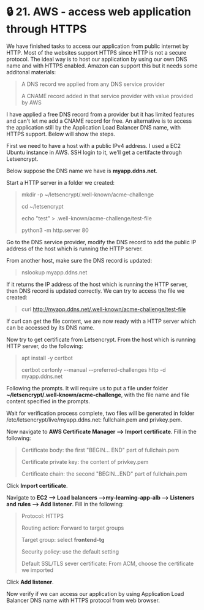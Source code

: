 # 🔒 21. AWS - access web application through HTTPS

We have finished tasks to access our application from public internet by HTTP. Most of the websites support HTTPS since HTTP is not a secure protocol. The ideal way is to host our application by using our own DNS name and with HTTPS enabled. Amazon can support this but it needs some additonal materials:

>A DNS record we applied from any DNS service provider
>
>A CNAME record added in that service provider with value provided by AWS

I have applied a free DNS record from a provider but it has limited features and can't let me add a CNAME record for free. An alternative is to access the application still by the Application Load Balancer DNS name, with HTTPS support. Below will show the steps.

First we need to have a host with a public IPv4 address. I used a EC2 Ubuntu instance in AWS. SSH login to it, we'll get a certifacte through Letsencrypt.

Below suppose the DNS name we have is **myapp.ddns.net**.

Start a HTTP server in a folder we created:

>mkdir -p ~/letsencrypt/.well-known/acme-challenge
>
>cd ~/letsencrypt
>
>echo "test" > .well-known/acme-challenge/test-file
>
> python3 -m http.server 80

Go to the DNS service provider, modify the DNS record to add the public IP address of the host which is running the HTTP server.

From another host, make sure the DNS record is updated:

>nslookup myapp.ddns.net

If it returns the IP address of the host which is running the HTTP server, then DNS record is updated correctly. We can try to access the file we created:

>curl http://myapp.ddns.net/.well-known/acme-challenge/test-file

If curl can get the file content, we are now ready with a HTTP server which can be accessed by its DNS name.

Now try to get certificate from Letsencrypt. From the host which is running HTTP server, do the following:

>apt install -y certbot
>
>certbot certonly --manual --preferred-challenges http -d  myapp.ddns.net

Following the prompts. It will require us to put a file under folder **~/letsencrypt/.well-known/acme-challenge**, with the file name and file content specified in the prompts.

Wait for verification process complete, two files will be generated in folder /etc/letsencrypt/live/myapp.ddns.net: fullchain.pem and privkey.pem.

Now navigate to **AWS Certificate Manager --> Import certificate**. Fill in the following:

>Certificate body: the first "BEGIN... END" part of fullchain.pem
>
>Certificate private key: the content of privkey.pem
>
>Certificate chain: the second "BEGIN...END" part of fullchain.pem

Click **Import certificate**.

Navigate to **EC2 --> Load balancers -->my-learning-app-alb --> Listeners and rules --> Add listener**. Fill in the following:

>Protocol: HTTPS
>
>Routing action: Forward to target groups
>
>Target group: select **frontend-tg**
>
>Security policy: use the default setting
>
>Default SSL/TLS sever certificate: From ACM, choose the certificate we imported

Click **Add listener**.

Now verify if we can access our application by using Application Load Balancer DNS name with HTTPS protocol from web browser.
